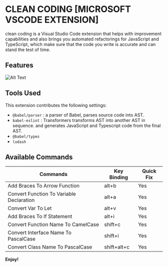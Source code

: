 # CLEAN CODING [MICROSOFT VSCODE EXTENSION]

clean coding is a Visual Studio Code extension that helps with improvement capabilities and also brings you automated refactorings for JavaScript and TypeScript, which make sure that the code you write is accurate and can stand the test of time.

## Features

![Alt Text](https://github.com/anje123/clean-coding/blob/master/docs/20200617_153713.gif)

## Tools Used

This extension contributes the following settings:

* `@babel/parser` : a parser of Babel, parses source code into AST.
* `babel-eslint` : Transformers transforms AST into another AST in sequence. and generates JavaScript and Typescript code from the  final AST.
* `@babel/types`
* `lodash`


## Available Commands

| Commands | Key Binding            | Quick Fix       |
| ----------- | --------------- | --------- |
|Add Braces To Arrow Function    | alt+b          | Yes      |
|Convert Function To Variable Declaration    | alt+a          | Yes      |
|Convert Var To Let    | alt+v          | Yes      |
|Add Braces To If Statement   | alt+i          | Yes      |
|Convert Function Name To CamelCase   | shift+c          | Yes      |
|Convert Interface Name To PascalCase   | shift+i          | Yes      |
|Convert Class Name To PascalCase   | shift+alt+c          | Yes      |

**Enjoy!**
